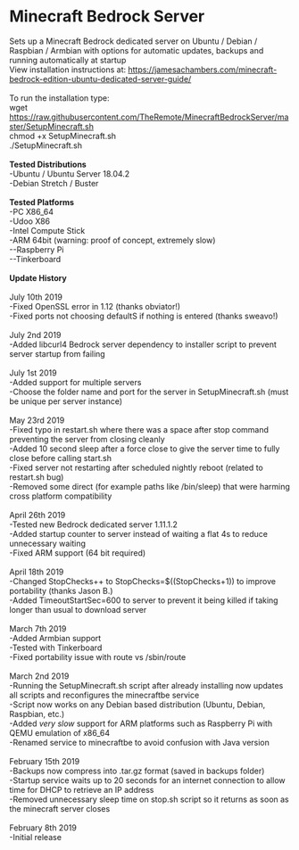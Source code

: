# Minecraft Bedrock Server
Sets up a Minecraft Bedrock dedicated server on Ubuntu / Debian / Raspbian / Armbian with options for automatic updates, backups and running automatically at startup<br>
View installation instructions at: https://jamesachambers.com/minecraft-bedrock-edition-ubuntu-dedicated-server-guide/<br>
<br>
To run the installation type:<br>
wget https://raw.githubusercontent.com/TheRemote/MinecraftBedrockServer/master/SetupMinecraft.sh<br>
chmod +x SetupMinecraft.sh<br>
./SetupMinecraft.sh<br>
<br>
<b>Tested Distributions</b><br>
-Ubuntu / Ubuntu Server 18.04.2<br>
-Debian Stretch / Buster<br>
<br>
<b>Tested Platforms</b><br>
-PC X86_64<br>
-Udoo X86<br>
-Intel Compute Stick<br>
-ARM 64bit (warning: proof of concept, extremely slow)<br>
--Raspberry Pi<br>
--Tinkerboard<br>
<br>
<b>Update History</b><br>
<br>
July 10th 2019<br>
-Fixed OpenSSL error in 1.12 (thanks obviator!)<br>
-Fixed ports not choosing defaultS if nothing is entered (thanks sweavo!)<br>
<br>
July 2nd 2019<br>
-Added libcurl4 Bedrock server dependency to installer script to prevent server startup from failing<br>
<br>
July 1st 2019<br>
-Added support for multiple servers<br>
-Choose the folder name and port for the server in SetupMinecraft.sh (must be unique per server instance)<br>
<br>
May 23rd 2019<br>
-Fixed typo in restart.sh where there was a space after stop command preventing the server from closing cleanly<br>
-Added 10 second sleep after a force close to give the server time to fully close before calling start.sh<br>
-Fixed server not restarting after scheduled nightly reboot (related to restart.sh bug)<br>
-Removed some direct (for example paths like /bin/sleep) that were harming cross platform compatibility<br>
<br>
April 26th 2019<br>
-Tested new Bedrock dedicated server 1.11.1.2<br>
-Added startup counter to server instead of waiting a flat 4s to reduce unnecessary waiting<br>
-Fixed ARM support (64 bit required)<br>
<br>
April 18th 2019<br>
-Changed StopChecks++ to StopChecks=$((StopChecks+1)) to improve portability (thanks Jason B.)<br>
-Added TimeoutStartSec=600 to server to prevent it being killed if taking longer than usual to download server<br>
<br>
March 7th 2019<br>
-Added Armbian support<br>
-Tested with Tinkerboard<br>
-Fixed portability issue with route vs /sbin/route<br>
<br>
March 2nd 2019<br>
-Running the SetupMinecraft.sh script after already installing now updates all scripts and reconfigures the minecraftbe service<br>
-Script now works on any Debian based distribution (Ubuntu, Debian, Raspbian, etc.)<br>
-Added *very slow* support for ARM platforms such as Raspberry Pi with QEMU emulation of x86_64<br>
-Renamed service to minecraftbe to avoid confusion with Java version<br>
<br>
February 15th 2019<br>
-Backups now compress into .tar.gz format (saved in backups folder)<br>
-Startup service waits up to 20 seconds for an internet connection to allow time for DHCP to retrieve an IP address<br>
-Removed unnecessary sleep time on stop.sh script so it returns as soon as the minecraft server closes<br>
<br>
February 8th 2019<br>
-Initial release<br>
